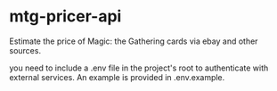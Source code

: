 # mtg-pricer-api
Estimate the price of Magic: the Gathering cards via ebay and other sources.

you need to include a .env file in the project's root to authenticate with external services. An example is provided in .env.example.
